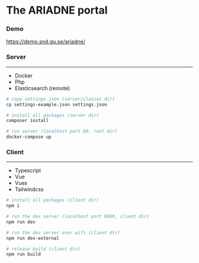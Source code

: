 # The ARIADNE portal

### Demo

https://demo.snd.gu.se/ariadne/

### Server
---

- Docker
- Php
- Elasticsearch (remote)

``` bash
# copy settings.json (server/classes dir)
cp settings-example.json settings.json

# install all packages (server dir)
composer install

# run server (localhost port 80, root dir)
docker-compose up

```

### Client
---

- Typescript
- Vue
- Vuex
- Tailwindcss

``` bash
# install all packages (client dir)
npm i

# run the dev server (localhost port 8080, client dir)
npm run dev

# run the dev server over wifi (client dir)
npm run dev-external

# release build (client dir)
npm run build

```
